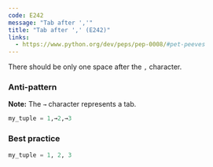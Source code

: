 ```yaml
---
code: E242
message: "Tab after ','"
title: "Tab after ',' (E242)"
links:
  - https://www.python.org/dev/peps/pep-0008/#pet-peeves
---
```


There should be only one space after the `,` character.

### Anti-pattern

**Note:** The `→` character represents a tab.

```python
my_tuple = 1,→2,→3
```

### Best practice

```python
my_tuple = 1, 2, 3
```
